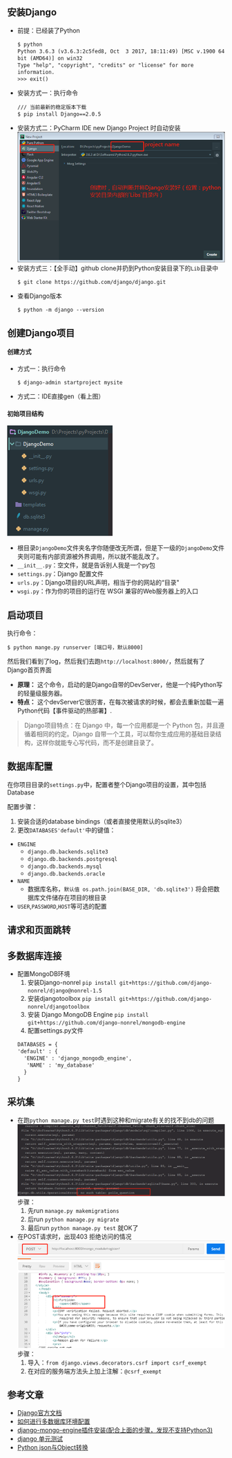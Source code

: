 ## 安装Django
* 前提：已经装了Python
  ```
  $ python
  Python 3.6.3 (v3.6.3:2c5fed8, Oct  3 2017, 18:11:49) [MSC v.1900 64 bit (AMD64)] on win32
  Type "help", "copyright", "credits" or "license" for more information.
  >>> exit()
  ```
* 安装方式一：执行命令
  ```
  /// 当前最新的稳定版本下载
  $ pip install Django==2.0.5
  ```
* 安装方式二：PyCharm IDE new Django Project 时自动安装
  ![](./img/first_demo_1.png)
* 安装方式三：【全手动】github clone并扔到Python安装目录下的`Lib`目录中
  ```
  $ git clone https://github.com/django/django.git
  ```
* 查看Django版本
  ```
  $ python -m django --version
  ```

## 创建Django项目
#### 创建方式
- 方式一：执行命令
  ```
  $ django-admin startproject mysite
  ```
- 方式二：IDE直接gen（看上图）

#### 初始项目结构
  ![](./img/first_demo_2.png)
* 根目录`DjangoDemo`文件夹名字你随便改无所谓，但是下一级的`DjangoDemo`文件夹则可能有内部资源被外界调用，所以就不能乱改了。
* `__init__.py`：空文件，就是告诉别人我是一个py包
* `settings.py`：Django 配置文件
* `urls.py`：Django项目的URL声明，相当于你的网站的“目录"
* `wsgi.py`：作为你的项目的运行在 WSGI 兼容的Web服务器上的入口

## 启动项目
执行命令：
  ```
  $ python mange.py runserver [端口号，默认8000]
  ```
然后我们看到了log，然后我们去跑`http://localhost:8000/`，然后就有了Django首页界面

- **原理：** 这个命令，启动的是Django自带的DevServer，他是一个纯Python写的轻量级服务器。
- **特点：** 这个devServer它很厉害，在每次被请求的时候，都会去重新加载一遍Python代码【事件驱动的热部署】.

> Django项目特点：在 Django 中，每一个应用都是一个 Python 包，并且遵循着相同的约定。Django 自带一个工具，可以帮你生成应用的基础目录结构，这样你就能专心写代码，而不是创建目录了。

## 数据库配置
在你项目目录的`settings.py`中，配置者整个Django项目的设置，其中包括Database

配置步骤：
1. 安装合适的database bindings（或者直接使用默认的sqlite3）
2. 更改`DATABASES'default'`中的键值：
  * `ENGINE`
    * `django.db.backends.sqlite3`
    * `django.db.backends.postgresql`
    * `django.db.backends.mysql`
    * `django.db.backends.oracle`
  * `NAME`
    * 数据库名称，`默认值 os.path.join(BASE_DIR, 'db.sqlite3')` 将会把数据库文件储存在项目的根目录
  * `USER`,`PASSWORD`,`HOST`等可选的配置







## 请求和页面跳转

## 多数据库连接
* 配置MongoDB环境
  1. 安装Django-nonrel
    `pip install git+https://github.com/django-nonrel/django@nonrel-1.5`
  2. 安装djangotoolbox
    `pip install git+https://github.com/django-nonrel/djangotoolbox`
  3. 安装 Django MongoDB Engine
    `pip install git+https://github.com/django-nonrel/mongodb-engine`
  4. 配置settings.py文件
    ```
    DATABASES = {
    'default' : {
      'ENGINE' : 'django_mongodb_engine',
       'NAME' : 'my_database'
      }
    }
    ```

## 采坑集
* 在跑`python manage.py test`时遇到这种和migrate有关的找不到db的问题
  ![](./img/issue_1.png)
  步骤：
  1. 先run `manage.py makemigrations`
  2. 后run `python manage.py migrate`
  3. 最后run `python manage.py test` 就OK了
* 在POST请求时，出现403 拒绝访问的情况
  ![](./img/issue_2.png)
  步骤：
  1. 导入：`from django.views.decorators.csrf import csrf_exempt`
  2. 在对应的服务端方法头上加上注解：`@csrf_exempt`



## 参考文章
* [Django官方文档](https://docs.djangoproject.com/zh-hans/2.0/intro/tutorial01/)
* [如何进行多数据库环境配置](https://blog.csdn.net/songfreeman/article/details/70229839)
* [django-mongo-engine插件安装(配合上面的步骤，发现不支持Python3)](http://django-mongodb-engine.readthedocs.io/en/latest/topics/setup.html)
* [django 单元测试](https://www.jianshu.com/p/34267dd79ad6)
* [Python json与Object转换](https://blog.csdn.net/tterminator/article/details/63289400)
